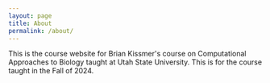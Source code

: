 ```yaml
---
layout: page
title: About
permalink: /about/
---
```


This is the course website for Brian Kissmer's course on
Computational Approaches to Biology taught at Utah State University. This is for the course taught
in the Fall of 2024.
